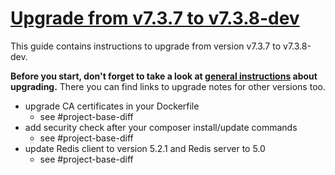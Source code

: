 # [Upgrade from v7.3.7 to v7.3.8-dev](https://github.com/shopsys/shopsys/compare/v7.3.7...7.3)

This guide contains instructions to upgrade from version v7.3.7 to v7.3.8-dev.

**Before you start, don't forget to take a look at [general instructions](https://github.com/shopsys/shopsys/blob/7.3/UPGRADE.md) about upgrading.**
There you can find links to upgrade notes for other versions too.

- upgrade CA certificates in your Dockerfile
  - see #project-base-diff
- add security check after your composer install/update commands
  - see #project-base-diff
- update Redis client to version 5.2.1 and Redis server to 5.0
    - see #project-base-diff
